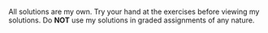 All solutions are my own. Try your hand at the exercises before viewing my solutions. Do **NOT** use my solutions in graded assignments of any nature.
